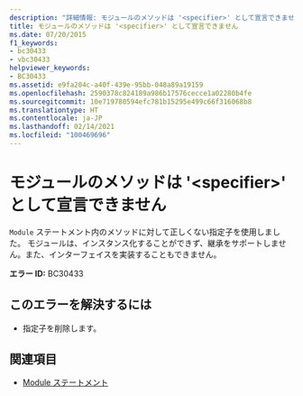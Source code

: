 ```yaml
---
description: "詳細情報: モジュールのメソッドは '<specifier>' として宣言できません"
title: モジュールのメソッドは '<specifier>' として宣言できません
ms.date: 07/20/2015
f1_keywords:
- bc30433
- vbc30433
helpviewer_keywords:
- BC30433
ms.assetid: e9fa204c-a40f-439e-95bb-048a89a19159
ms.openlocfilehash: 2590378c824189a986b17576cecce1a02280b4fe
ms.sourcegitcommit: 10e719780594efc781b15295e499c66f316068b8
ms.translationtype: HT
ms.contentlocale: ja-JP
ms.lasthandoff: 02/14/2021
ms.locfileid: "100469696"
---
```

# <a name="methods-in-a-module-cannot-be-declared-specifier"></a>モジュールのメソッドは '\<specifier>' として宣言できません

`Module` ステートメント内のメソッドに対して正しくない指定子を使用しました。 モジュールは、インスタンス化することができず、継承をサポートしません。また、インターフェイスを実装することもできません。  
  
 **エラー ID:** BC30433  
  
## <a name="to-correct-this-error"></a>このエラーを解決するには  
  
- 指定子を削除します。  
  
## <a name="see-also"></a>関連項目

- [Module ステートメント](../language-reference/statements/module-statement.md)
